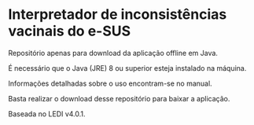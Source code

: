 # Interpretador de inconsistências vacinais do e-SUS
Repositório apenas para download da aplicação offline em Java.

É necessário que o Java (JRE) 8 ou superior esteja instalado na máquina.

Informações detalhadas sobre o uso encontram-se no manual.

Basta realizar o download desse repositório para baixar a aplicação.

Baseada no LEDI v4.0.1.
